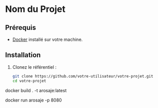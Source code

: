 # Nom du Projet



## Prérequis

- [Docker](https://www.docker.com/) installé sur votre machine.

## Installation

1. Clonez le référentiel :

   ```bash
   git clone https://github.com/votre-utilisateur/votre-projet.git
   cd votre-projet
   
  docker build . -t arosaje:latest 

  docker run arosaje -p 8080
